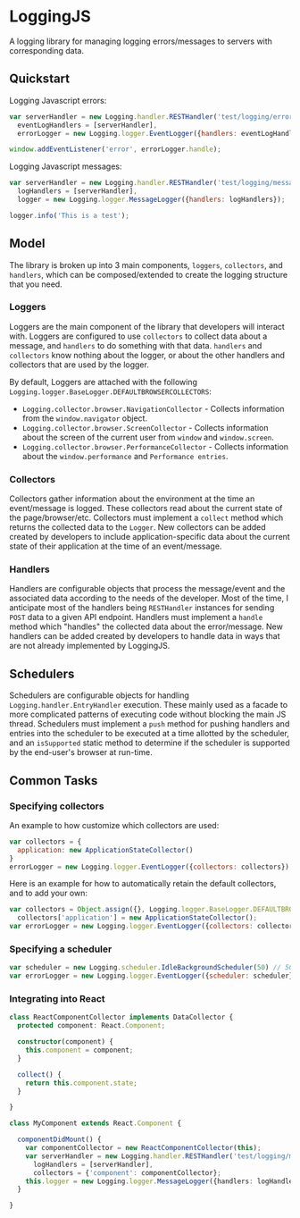 # LoggingJS
A logging library for managing logging errors/messages to servers with corresponding data.

## Quickstart
Logging Javascript errors:
```javascript
var serverHandler = new Logging.handler.RESTHandler('test/logging/errors'),
  eventLogHandlers = [serverHandler],
  errorLogger = new Logging.logger.EventLogger({handlers: eventLogHandlers});

window.addEventListener('error', errorLogger.handle);
```

Logging Javascript messages:
```javascript
var serverHandler = new Logging.handler.RESTHandler('test/logging/messages'),
  logHandlers = [serverHandler],
  logger = new Logging.logger.MessageLogger({handlers: logHandlers});

logger.info('This is a test');
```

## Model
The library is broken up into 3 main components, `loggers`, `collectors`, and `handlers`, which can be composed/extended to create the logging structure that you need.


### Loggers
Loggers are the main component of the library that developers will interact with.  Loggers are configured to use `collectors` to collect data about a message, and `handlers` to do something with that data. `handlers` and `collectors` know nothing about the logger, or about the other handlers and collectors that are used by the logger.

By default, Loggers are attached with the following `Logging.logger.BaseLogger.DEFAULTBROWSERCOLLECTORS`:

* `Logging.collector.browser.NavigationCollector` - Collects information from the `window.navigator` object.
* `Logging.collector.browser.ScreenCollector` - Collects information about the screen of the current user from `window` and `window.screen`.
* `Logging.collector.browser.PerformanceCollector` - Collects information about the `window.performance` and `Performance entries`.

### Collectors
Collectors gather information about the environment at the time an event/message is logged.  These collectors read about the current state of the page/browser/etc.  Collectors must implement a `collect` method which returns the collected data to the `Logger`.  New collectors can be added created by developers to include application-specific data about the current state of their application at the time of an event/message.

### Handlers
Handlers are configurable objects that process the message/event and the associated data according to the needs of the developer. Most of the time, I anticipate most of the handlers being `RESTHandler` instances for sending `POST` data to a given API endpoint.  Handlers must implement a `handle` method which "handles" the collected data about the error/message.  New handlers can be added created by developers to handle data in ways that are not already implemented by LoggingJS.

## Schedulers
Schedulers are configurable objects for handling `Logging.handler.EntryHandler` execution.  These mainly used as a facade to more complicated patterns of executing code without blocking the main JS thread.  Schedulers must implement a `push` method for pushing handlers and entries into the scheduler to be executed at a time allotted by the scheduler, and an `isSupported` static method to determine if the scheduler is supported by the end-user's browser at run-time.

## Common Tasks

### Specifying collectors
An example to how customize which collectors are used:
```javascript
var collectors = {
  application: new ApplicationStateCollector()
}
errorLogger = new Logging.logger.EventLogger({collectors: collectors});
```

Here is an example for how to automatically retain the default collectors, and to add your own:
```javascript
var collectors = Object.assign({}, Logging.logger.BaseLogger.DEFAULTBROWSERCOLLECTORS);
  collectors['application'] = new ApplicationStateCollector();
var errorLogger = new Logging.logger.EventLogger({collectors: collectors});
```

### Specifying a scheduler
```javascript
var scheduler = new Logging.scheduler.IdleBackgroundScheduler(50) // 50 millisecond timeout of requestIdleCallback
var errorLogger = new Logging.logger.EventLogger({scheduler: scheduler});
```

### Integrating into React
```typescript
class ReactComponentCollector implements DataCollector {
  protected component: React.Component;

  constructor(component) {
    this.component = component;
  }

  collect() {
    return this.component.state;
  }

}

class MyComponent extends React.Component {

  componentDidMount() {
    var componentCollector = new ReactComponentCollector(this);
    var serverHandler = new Logging.handler.RESTHandler('test/logging/messages'),
      logHandlers = [serverHandler],
      collectors = {'component': componentCollector};
    this.logger = new Logging.logger.MessageLogger({handlers: logHandlers, collectors: collectors });
  }

}
```
